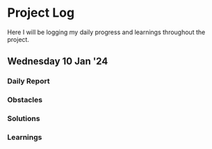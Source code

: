 # Project Log
Here I will be logging my daily progress and learnings throughout the project.

## Wednesday 10 Jan '24

### Daily Report

### Obstacles

### Solutions

### Learnings